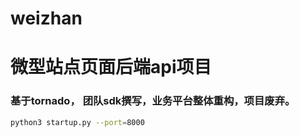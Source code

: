 # weizhan
# 微型站点页面后端api项目
### 基于tornado， 团队sdk撰写，业务平台整体重构，项目废弃。
```bash
python3 startup.py --port=8000
```

